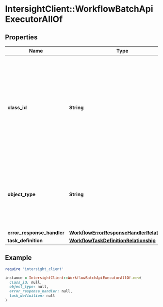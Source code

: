 # IntersightClient::WorkflowBatchApiExecutorAllOf

## Properties

| Name | Type | Description | Notes |
| ---- | ---- | ----------- | ----- |
| **class_id** | **String** | The fully-qualified name of the instantiated, concrete type. This property is used as a discriminator to identify the type of the payload when marshaling and unmarshaling data. | [default to &#39;workflow.BatchApiExecutor&#39;] |
| **object_type** | **String** | The fully-qualified name of the instantiated, concrete type. The value should be the same as the &#39;ClassId&#39; property. | [default to &#39;workflow.BatchApiExecutor&#39;] |
| **error_response_handler** | [**WorkflowErrorResponseHandlerRelationship**](WorkflowErrorResponseHandlerRelationship.md) |  | [optional] |
| **task_definition** | [**WorkflowTaskDefinitionRelationship**](WorkflowTaskDefinitionRelationship.md) |  | [optional] |

## Example

```ruby
require 'intersight_client'

instance = IntersightClient::WorkflowBatchApiExecutorAllOf.new(
  class_id: null,
  object_type: null,
  error_response_handler: null,
  task_definition: null
)
```

